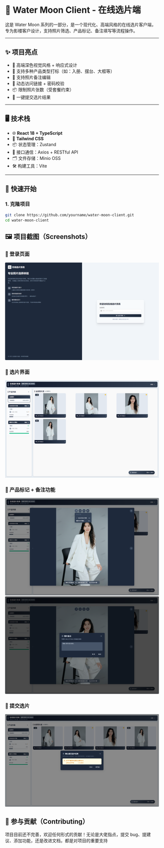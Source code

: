 # 📸 Water Moon Client - 在线选片端

这是 Water Moon 系列的一部分，是一个现代化、高端风格的在线选片客户端，专为影楼客户设计，支持照片筛选、产品标记、备注填写等流程操作。

---

## ✨ 项目亮点

- 🎨 高端深色视觉风格 + 响应式设计
- 📂 支持多种产品类型打标（如：入册、摆台、大框等）
- 📝 支持照片备注编辑
- 🔐 动态访问链接 + 密码校验
- 📦 限制照片张数（受套餐约束）
- 🧾 一键提交选片结果

---

## 🖥️ 技术栈

- 🌐 **React 18 + TypeScript**
- 🎨 **Tailwind CSS**
- 📦 状态管理：Zustand
- 🔗 接口通信：Axios + RESTful API
- 🗂️ 文件存储：Minio OSS
- 🛠️ 构建工具：Vite

---

## 🚀 快速开始

### 1. 克隆项目

```bash
git clone https://github.com/yourname/water-moon-client.git
cd water-moon-client
```

## 🖼️ 项目截图（Screenshots）
### 📌 登录页面
![登录页面](./screenshots/login.png)

### 📌 选片界面
![选片界面](./screenshots/select-photos.png)

### 📌 产品标记 + 备注功能
![产品标记](./screenshots/mark-product.png)
![产品备注](./screenshots/photo-remark.png)

### 📌 提交选片
![提交选片](./screenshots/submit.png)

## 🤝 参与贡献（Contributing）

项目目前还不完善，欢迎任何形式的贡献！无论是大佬指点，提交 bug、提建议、添加功能，还是改进文档，都是对项目的重要支持
